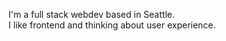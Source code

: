 <p class="imp">I'm a full stack webdev based in Seattle. <br>
I like frontend and thinking about user experience.</p>
